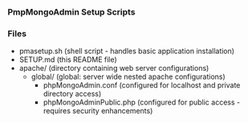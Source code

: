 ### PmpMongoAdmin Setup Scripts

### Files
- pmasetup.sh  (shell script - handles basic application installation)
- SETUP.md     (this README file)
- apache/      (directory containing web server configurations)
  - global/    (global: server wide nested apache configurations)
    - phpMongoAdmin.conf      (configured for localhost and private directory access)
    - phpMongoAdminPublic.php (configured for public access - requires security enhancements)